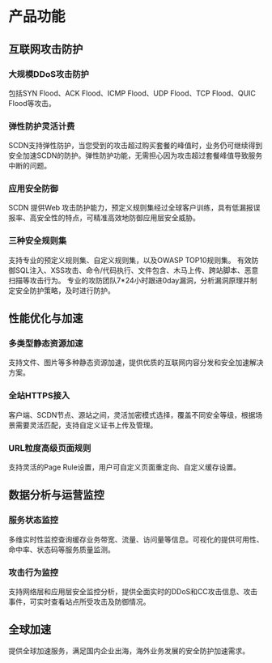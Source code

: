 # 产品功能

## 互联网攻击防护

###  大规模DDoS攻击防护

包括SYN Flood、ACK Flood、ICMP Flood、UDP Flood、TCP Flood、QUIC Flood等攻击。

###  弹性防护灵活计费

SCDN支持弹性防护，当您受到的攻击超过购买套餐的峰值时，业务仍可继续得到安全加速SCDN的防护。弹性防护功能，无需担心因为攻击超过套餐峰值导致服务中断的问题。

###  应用安全防御

SCDN 提供Web 攻击防护能力，预定义规则集经过全球客户训练，具有低漏报误报率、高安全性的特点，可精准高效地防御应用层安全威胁。

### 三种安全规则集
支持专业的预定义规则集、自定义规则集，以及OWASP TOP10规则集。
有效防御SQL注入、XSS攻击、命令/代码执行、文件包含、木马上传、跨站脚本、恶意扫描等攻击行为。
专业的攻防团队7*24小时跟进0day漏洞，分析漏洞原理并制定安全防护策略，及时进行防护。




## 性能优化与加速

### 多类型静态资源加速

支持文件、图片等多种静态资源加速，提供优质的互联网内容分发和安全加速解决方案。

### 全站HTTPS接入
客户端、SCDN节点、源站之间，灵活加密模式选择，覆盖不同安全等级，根据场景需要灵活匹配，支持自定义证书上传及管理。

### URL粒度高级页面规则

支持灵活的Page Rule设置，用户可自定义页面重定向、自定义缓存设置。


## 数据分析与运营监控

### 服务状态监控
多维实时性监控查询缓存业务带宽、流量、访问量等信息。可视化的提供可用性、命中率、状态码等服务质量监测。

### 攻击行为监控
支持网络层和应用层安全监控分析，提供全面实时的DDoS和CC攻击信息、攻击事件，可实时查看站点所受攻击及防御情况。

## 全球加速

提供全球加速服务，满足国内企业出海，海外业务发展的安全防护加速需求。
